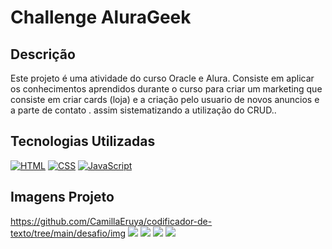 # Challenge AluraGeek

## Descrição

Este projeto é uma atividade do curso Oracle e Alura. Consiste em aplicar os conhecimentos aprendidos durante o curso para criar um marketing que consiste em criar cards (loja) e a criação pelo usuario de novos anuncios e a parte de contato . assim sistematizando a utilização do CRUD..



## Tecnologias Utilizadas

[![HTML](https://img.shields.io/badge/HTML-E34F26?style=for-the-badge&logo=html5&logoColor=white)](https://developer.mozilla.org/pt-BR/docs/Web/HTML)
[![CSS](https://img.shields.io/badge/CSS-1572B6?style=for-the-badge&logo=css3&logoColor=white)](https://developer.mozilla.org/pt-BR/docs/Web/CSS)
[![JavaScript](https://img.shields.io/badge/JavaScript-F7DF1E?style=for-the-badge&logo=javascript&logoColor=black)](https://developer.mozilla.org/pt-BR/docs/Web/JavaScript)

## Imagens Projeto

https://github.com/CamillaEruya/codificador-de-texto/tree/main/desafio/img
<img src="./desafio/img/fot1.png">
<img src="./desafio/img/foto3.png">
<img src="./desafio/img/foto2.png">
<img src="./desafio/img/foto5.png">
